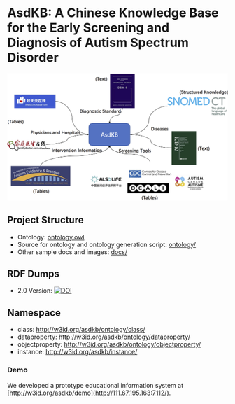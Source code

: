 # AsdKB: A Chinese Knowledge Base for the Early Screening and Diagnosis of Autism Spectrum Disorder

![AsdKB](./docs/asdkb.png)

## Project Structure

- Ontology: [ontology.owl](./ontology/ontology.owl)
- Source for ontology and ontology generation script: [ontology/](./ontology/)
- Other sample docs and images: [docs/](./docs/)

## RDF Dumps

- 2.0 Version: [![DOI](https://zenodo.org/badge/DOI/10.5281/zenodo.6522173.svg)](https://doi.org/10.5281/zenodo.6522173)

## Namespace

- class: <http://w3id.org/asdkb/ontology/class/>
- dataproperty: <http://w3id.org/asdkb/ontology/dataproperty/>
- objectproperty: <http://w3id.org/asdkb/ontology/objectproperty/>
- instance: <http://w3id.org/asdkb/instance/>

### Demo

We developed a prototype educational information system at [http://w3id.org/asdkb/demo](http://111.67.195.163:7112/).
